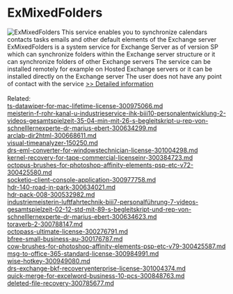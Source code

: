 # ExMixedFolders
![ExMixedFolders](https://mycommerce.akamaized.net/api/pimages/P300738629/BIG/300738629.JPG)
This service enables you to synchronize calendars contacts tasks emails and other default elements of the Exchange server
ExMixedFolders is a system service for Exchange Server as of version SP which can synchronize folders within the Exchange server structure or it can synchronize folders of other Exchange servers The service can be installed remotely for example on Hosted Exchange servers or it can be installed directly on the Exchange server The user does not have any point of contact with the service
[>> Detailed information](https://secure.shareit.com/shareit/product.html?productid=300738629&affiliateid=200057808)<br/><br/>Related:
<br />[ts-datawiper-for-mac-lifetime-license-300975066.md](https://github.com/downloadplanet/downloadplanet/blob/main/ts-datawiper-for-mac-lifetime-license-300975066.md)<br />[meisterin-f-rohr-kanal-u-industrieservice-ihk-biii10-personalentwicklung-2-videos-gesamtspielzeit-35-04-min-mit-26-s-begleitskript-u-rep-von-schnelllernexperte-dr-marius-ebert-300634299.md](https://github.com/downloadplanet/downloadplanet/blob/main/meisterin-f-rohr-kanal-u-industrieservice-ihk-biii10-personalentwicklung-2-videos-gesamtspielzeit-35-04-min-mit-26-s-begleitskript-u-rep-von-schnelllernexperte-dr-marius-ebert-300634299.md)<br />[arclab-dir2html-300668611.md](https://github.com/downloadplanet/downloadplanet/blob/main/arclab-dir2html-300668611.md)<br />[visual-timeanalyzer-150250.md](https://github.com/downloadplanet/downloadplanet/blob/main/visual-timeanalyzer-150250.md)<br />[drs-eml-converter-for-windowstechnician-license-301004298.md](https://github.com/downloadplanet/downloadplanet/blob/main/drs-eml-converter-for-windowstechnician-license-301004298.md)<br />[kernel-recovery-for-tape-commercial-licenseinr-300384723.md](https://github.com/downloadplanet/downloadplanet/blob/main/kernel-recovery-for-tape-commercial-licenseinr-300384723.md)<br />[octopus-brushes-for-photoshop-affinity-elements-psp-etc-v72-300425580.md](https://github.com/downloadplanet/downloadplanet/blob/main/octopus-brushes-for-photoshop-affinity-elements-psp-etc-v72-300425580.md)<br />[socketio-client-console-application-300977758.md](https://github.com/downloadplanet/downloadplanet/blob/main/socketio-client-console-application-300977758.md)<br />[hdr-140-road-in-park-300634021.md](https://github.com/downloadplanet/downloadplanet/blob/main/hdr-140-road-in-park-300634021.md)<br />[hdr-pack-008-300532982.md](https://github.com/downloadplanet/downloadplanet/blob/main/hdr-pack-008-300532982.md)<br />[industriemeisterin-luftfahrtechnik-biii7-personalführung-7-videos-gesamtspielzeit-02-12-std-mit-89-s-begleitskript-und-rep-von-schnelllernexperte-dr-marius-ebert-300634623.md](https://github.com/downloadplanet/downloadplanet/blob/main/industriemeisterin-luftfahrtechnik-biii7-personalführung-7-videos-gesamtspielzeit-02-12-std-mit-89-s-begleitskript-und-rep-von-schnelllernexperte-dr-marius-ebert-300634623.md)<br />[toraverb-2-300788147.md](https://github.com/downloadplanet/downloadplanet/blob/main/toraverb-2-300788147.md)<br />[octopass-ultimate-license-300276791.md](https://github.com/downloadplanet/downloadplanet/blob/main/octopass-ultimate-license-300276791.md)<br />[bfree-small-business-au-300176787.md](https://github.com/downloadplanet/downloadplanet/blob/main/bfree-small-business-au-300176787.md)<br />[cow-brushes-for-photoshop-affinity-elements-psp-etc-v79-300425587.md](https://github.com/downloadplanet/downloadplanet/blob/main/cow-brushes-for-photoshop-affinity-elements-psp-etc-v79-300425587.md)<br />[msg-to-office-365-standard-license-300984991.md](https://github.com/downloadplanet/downloadplanet/blob/main/msg-to-office-365-standard-license-300984991.md)<br />[wise-hotkey-300949080.md](https://github.com/downloadplanet/downloadplanet/blob/main/wise-hotkey-300949080.md)<br />[drs-exchange-bkf-recoveryenterprise-license-301004374.md](https://github.com/downloadplanet/downloadplanet/blob/main/drs-exchange-bkf-recoveryenterprise-license-301004374.md)<br />[quick-merge-for-excelword-business-10-pcs-300848763.md](https://github.com/downloadplanet/downloadplanet/blob/main/quick-merge-for-excelword-business-10-pcs-300848763.md)<br />[deleted-file-recovery-300785677.md](https://github.com/downloadplanet/downloadplanet/blob/main/deleted-file-recovery-300785677.md)